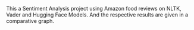 This a Sentiment Analysis project using Amazon food reviews on NLTK, Vader and Hugging Face Models. And the respective results are given in a comparative graph.
